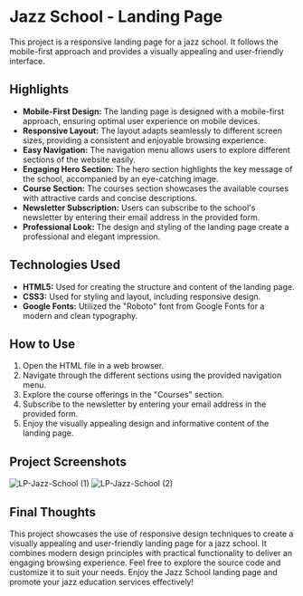 # Jazz School - Landing Page

This project is a responsive landing page for a jazz school. It follows the mobile-first approach and provides a visually appealing and user-friendly interface.

## Highlights

- **Mobile-First Design:** The landing page is designed with a mobile-first approach, ensuring optimal user experience on mobile devices.
- **Responsive Layout:** The layout adapts seamlessly to different screen sizes, providing a consistent and enjoyable browsing experience.
- **Easy Navigation:** The navigation menu allows users to explore different sections of the website easily.
- **Engaging Hero Section:** The hero section highlights the key message of the school, accompanied by an eye-catching image.
- **Course Section:** The courses section showcases the available courses with attractive cards and concise descriptions.
- **Newsletter Subscription:** Users can subscribe to the school's newsletter by entering their email address in the provided form.
- **Professional Look:** The design and styling of the landing page create a professional and elegant impression.

## Technologies Used

- **HTML5:** Used for creating the structure and content of the landing page.
- **CSS3:** Used for styling and layout, including responsive design.
- **Google Fonts:** Utilized the "Roboto" font from Google Fonts for a modern and clean typography.

## How to Use

1. Open the HTML file in a web browser.
2. Navigate through the different sections using the provided navigation menu.
3. Explore the course offerings in the "Courses" section.
4. Subscribe to the newsletter by entering your email address in the provided form.
5. Enjoy the visually appealing design and informative content of the landing page.

## Project Screenshots
![LP-Jazz-School (1)](https://github.com/marco-almeida701/LP-Jazz-School/assets/126623187/7790b44e-9f7b-429d-a237-f58471796191)
![LP-Jazz-School (2)](https://github.com/marco-almeida701/LP-Jazz-School/assets/126623187/738fbb45-1dbf-4cc0-90a2-9db7a6beb289)



## Final Thoughts

This project showcases the use of responsive design techniques to create a visually appealing and user-friendly landing page for a jazz school. It combines modern design principles with practical functionality to deliver an engaging browsing experience. Feel free to explore the source code and customize it to suit your needs. Enjoy the Jazz School landing page and promote your jazz education services effectively!

